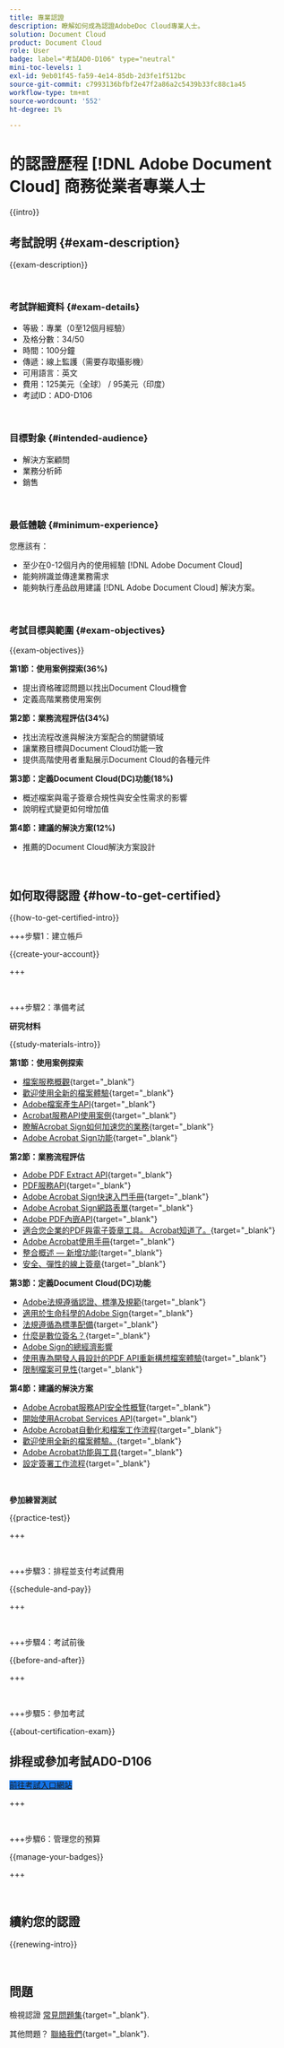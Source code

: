 ```yaml
---
title: 專業認證
description: 瞭解如何成為認證AdobeDoc Cloud專業人士。
solution: Document Cloud
product: Document Cloud
role: User
badge: label="考試AD0-D106" type="neutral"
mini-toc-levels: 1
exl-id: 9eb01f45-fa59-4e14-85db-2d3fe1f512bc
source-git-commit: c7993136bfbf2e47f2a86a2c5439b33fc88c1a45
workflow-type: tm+mt
source-wordcount: '552'
ht-degree: 1%

---
```


# 的認證歷程 [!DNL Adobe Document Cloud] 商務從業者專業人士

{{intro}}

## 考試說明 {#exam-description}

{{exam-description}}

<br>

### 考試詳細資料 {#exam-details}

* 等級：專業（0至12個月經驗）
* 及格分數：34/50
* 時間：100分鐘
* 傳遞：線上監護（需要存取攝影機）
* 可用語言：英文
* 費用：125美元（全球） / 95美元（印度）
* 考試ID：AD0-D106

<br>

### 目標對象 {#intended-audience}

* 解決方案顧問
* 業務分析師
* 銷售

<br>

### 最低體驗 {#minimum-experience}

您應該有：

* 至少在0-12個月內的使用經驗 [!DNL Adobe Document Cloud]
* 能夠辨識並傳達業務需求
* 能夠執行產品啟用建議 [!DNL Adobe Document Cloud] 解決方案。

<br>

### 考試目標與範圍 {#exam-objectives}

{{exam-objectives}}

**第1節：使用案例探索(36%)**

* 提出資格確認問題以找出Document Cloud機會
* 定義高階業務使用案例

**第2節：業務流程評估(34%)**

* 找出流程改進與解決方案配合的關鍵領域
* 讓業務目標與Document Cloud功能一致
* 提供高階使用者重點展示Document Cloud的各種元件

**第3節：定義Document Cloud(DC)功能(18%)**

* 概述檔案與電子簽章合規性與安全性需求的影響
* 說明程式變更如何增加值

**第4節：建議的解決方案(12%)**

* 推薦的Document Cloud解決方案設計

<br>

## 如何取得認證 {#how-to-get-certified}

{{how-to-get-certified-intro}}

+++步驟1：建立帳戶

{{create-your-account}}

+++

<br>

+++步驟2：準備考試

**研究材料**

{{study-materials-intro}}

**第1節：使用案例探索**

* [檔案服務概觀](https://developer.adobe.com/document-services/docs/overview/){target="_blank"}
* [歡迎使用全新的檔案體驗](https://www.adobe.com/documentcloud.html){target="_blank"}
* [Adobe檔案產生API](https://developer.adobe.com/document-services/apis/doc-generation){target="_blank"}
* [Acrobat服務API使用案例](https://developer.adobe.com/document-services/use-cases/agreements-and-contracts/legal-contracts/){target="_blank"}
* [瞭解Acrobat Sign如何加速您的業務](https://www.adobe.com/sign.html){target="_blank"}
* [Adobe Acrobat Sign功能](https://www.adobe.com/sign/features.html){target="_blank"}

**第2節：業務流程評估**

* [Adobe PDF Extract API](https://developer.adobe.com/document-services/apis/pdf-extract/){target="_blank"}
* [PDF服務API](https://developer.adobe.com/document-services/docs/apis/){target="_blank"}
* [Adobe Acrobat Sign快速入門手冊](https://helpx.adobe.com/sign/using/get-started-guide.html){target="_blank"}
* [Adobe Acrobat Sign網路表單](https://helpx.adobe.com/sign/config/web-forms.html){target="_blank"}
* [Adobe PDF內嵌API](https://developer.adobe.com/document-services/apis/pdf-embed/){target="_blank"}
* [適合您企業的PDF與電子簽章工具。 Acrobat知道了。](https://www.adobe.com/acrobat/business.html){target="_blank"}
* [Adobe Acrobat使用手冊](https://helpx.adobe.com/acrobat/user-guide.html){target="_blank"}
* [整合概述 — 新增功能](https://experienceleague.adobe.com/docs/document-cloud-learn/sign-learning-hub/integrations/integrations-overview.html#what%E2%80%99s-new){target="_blank"}
* [安全、彈性的線上簽章](https://www.adobe.com/sign/online-signature.html){target="_blank"}

**第3節：定義Document Cloud(DC)功能**

* [Adobe法規遵循認證、標準及規範](https://www.adobe.com/trust/compliance/compliance-list.html){target="_blank"}
* [適用於生命科學的Adobe Sign](https://www.adobe.com/content/dam/dx-dc/en/pdfs/adobe-sign-life-sciences-solution-brief-ue.pdf){target="_blank"}
* [法規遵循為標準配備](https://www.adobe.com/documentcloud/resources/compliance.html){target="_blank"}
* [什麼是數位簽名？](https://www.adobe.com/sign/digital-signatures.html){target="_blank"}
* [Adobe Sign的總經濟影響](https://www.adobe.com/content/dam/dx-dc/pdf/total-economic-impact-adobe-sign-ue.pdf)
* [使用專為開發人員設計的PDF API重新構想檔案體驗](https://developer.adobe.com/document-services){target="_blank"}
* [限制檔案可見性](https://helpx.adobe.com/sign/using/limited-document-visibility.html){target="_blank"}

**第4節：建議的解決方案**

* [Adobe Acrobat服務API安全性概覽](https://www.adobe.com/content/dam/cc/en/trust-center/ungated/whitepapers/doc-cloud/adobe-document-services-security-overview.pdf){target="_blank"}
* [開始使用Acrobat Services API](https://documentservices.adobe.com/dc-integration-creation-app-cdn/main.html){target="_blank"}
* [Adobe Acrobat自動化和檔案工作流程](https://helpx.adobe.com/acrobat/kb/automation-and-document-workflows.html){target="_blank"}
* [歡迎使用全新的檔案體驗。](https://www.adobe.com/documentcloud.html){target="_blank"}
* [Adobe Acrobat功能與工具](https://www.adobe.com/acrobat/features.html){target="_blank"}
* [設定簽署工作流程](https://helpx.adobe.com/ca/sign/using/workflow-designer-signature-workflow.html){target="_blank"}

<br>

**參加練習測試**

{{practice-test}}

+++

<br>

+++步驟3：排程並支付考試費用

{{schedule-and-pay}}

+++

<br>

+++步驟4：考試前後

{{before-and-after}}

+++

<br>

+++步驟5：參加考試

{{about-certification-exam}}

## 排程或參加考試AD0-D106

<a href="https://www.certmetrics.com/adobe/candidate/examity_sso.aspx?eid=AD0-D106" target="_blank" class="spectrum-Button spectrum-Button--fill spectrum-Button--accent spectrum-Button--sizeM is-margin-bottom-big-big at-element-click-tracking" style="background-color:#1473E6">

<span class="spectrum-Button-label has-no-wrap">
   前往考試入口網站
</span>
</a>

+++

<br>

+++步驟6：管理您的預算

{{manage-your-badges}}

+++

<br>

## 續約您的認證

{{renewing-intro}}

<br>

## 問題

檢視認證 [常見問題集](https://experienceleague.adobe.com/docs/certification/certification/faq.html){target="_blank"}.

其他問題？ [聯絡我們](mailto:certif@adobe.com){target="_blank"}.